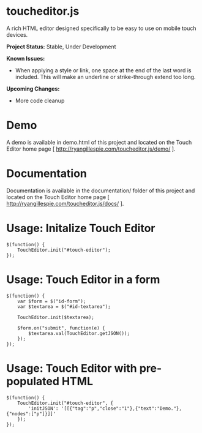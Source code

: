 toucheditor.js
==============

A rich HTML editor designed specifically to be easy to use on mobile touch devices.

**Project Status:** Stable, Under Development

**Known Issues:**
+ When applying a style or link, one space at the end of the last word is included. This will make an underline or strike-through extend too long.

**Upcoming Changes:**
+ More code cleanup


Demo
==============
A demo is available in demo.html of this project and located on the Touch Editor home page [ http://ryangillespie.com/toucheditor.js/demo/ ].


Documentation
==============
Documentation is available in the documentation/ folder of this project and located on the Touch Editor home page [ http://ryangillespie.com/toucheditor.js/docs/ ].


Usage: Initalize Touch Editor
==============

```
$(function() {
    TouchEditor.init("#touch-editor");
});
```


Usage: Touch Editor in a form
==============

```
$(function() {
    var $form = $("id-form");
    var $textarea = $("#id-textarea");

    TouchEditor.init($textarea);

    $form.on("submit", function(e) {
        $textarea.val(TouchEditor.getJSON());
    });
});
```


Usage: Touch Editor with pre-populated HTML
==============

```
$(function() {
    TouchEditor.init("#touch-editor", {
        'initJSON': '[[{"tag":"p","close":"1"},{"text":"Demo."},{"nodes":["p"]}]]'
    });
});
```
